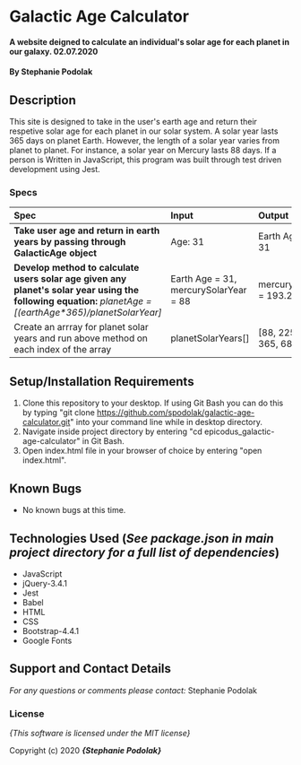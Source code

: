 # Galactic Age Calculator

#### A website deigned to calculate an individual's solar age for each planet in our galaxy. 02.07.2020

#### **By Stephanie Podolak**

## Description

This site is designed to take in the user's earth age and return their respetive solar age for each planet in our solar system. A solar year lasts 365 days on planet Earth. However, the length of a solar year varies from planet to planet. For instance, a solar year on Mercury lasts 88 days. If a person is Written in JavaScript, this program was built through test driven development using Jest. 


### Specs
| Spec | Input | Output |
| :-------------     | :------------- | :------------- |
|**Take user age and return in earth years by passing through GalacticAge object**| Age: 31 | Earth Age: 31
|**Develop method to calculate users solar age given any planet's solar year using the following equation:** _planetAge = [(earthAge*365)/planetSolarYear]_| Earth Age = 31, mercurySolarYear = 88 | mercuryAge = 193.2|
|Create an arrray for planet solar years and run above method on each index of the array|planetSolarYears[]|[88, 225, 365, 687...]|


## Setup/Installation Requirements

1. Clone this repository to your desktop. If using Git Bash you can do this by typing "git clone https://github.com/spodolak/galactic-age-calculator.git" into your command line while in desktop directory.
2. Navigate inside project directory by entering "cd epicodus_galactic-age-calculator" in Git Bash.
3. Open index.html file in your browser of choice by entering "open index.html".


## Known Bugs
* No known bugs at this time.

## Technologies Used (_See package.json in main project directory for a full list of dependencies_)
* JavaScript
* jQuery-3.4.1
* Jest
* Babel 
* HTML
* CSS
* Bootstrap-4.4.1
* Google Fonts

## Support and Contact Details

_For any questions or comments please contact:_ Stephanie Podolak


### License

*{This software is licensed under the MIT license}*

Copyright (c) 2020 **_{Stephanie Podolak}_**


